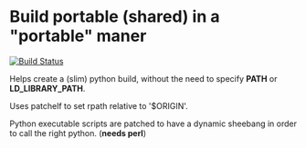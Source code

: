 Build portable (shared) in a "portable" maner
=============================================

[![Build Status](https://travis-ci.org/zehome/python-portable-build.svg?branch=master)](https://travis-ci.org/zehome/python-portable-build)

Helps create a (slim) python build, without the need to specify **PATH**
or **LD_LIBRARY_PATH**.

Uses patchelf to set rpath relative to '$ORIGIN'.

Python executable scripts are patched to have a dynamic sheebang in order to call
the right python. (**needs perl**)

